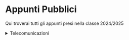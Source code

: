 # Appunti Pubblici
Qui troverai tutti gli appunti presi nella classe 2024/2025
<details>
<summary>Telecomunicazioni</summary>
<br>
<ul>
  <li><a href="/Telecomunicazioni/Formulario 30.05.2024.md">Formulario 30/05/2024</a>
  <li><a href="/Telecomunicazioni/Formulario 18.04.2024.md">Formulario 18/04/2024</a>  <li><a href="/Telecomunicazioni/Formulario 21.03.2024.md">Formulario 21/03/2024</a>
  </li>
</ul>

<summary>Storia & Italiano</summary>
<br>
<ul>
  <li><a href="/Telecomunicazioni/Formulario 30.05.2024.md">Formulario 30/05/2024</a></li>
</ul>
</details>
